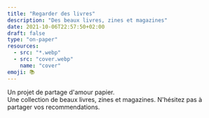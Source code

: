 ```yaml
---
title: "Regarder des livres"
description: "Des beaux livres, zines et magazines"
date: 2021-10-06T22:57:50+02:00
draft: false
type: "on-paper"
resources:
  - src: "*.webp"
  - src: "cover.webp"
    name: "cover"
emoji: 📚
---
```


Un projet de partage d'amour papier.  
Une collection de beaux livres, zines et magazines.
N'hésitez pas à partager vos recommendations.  

